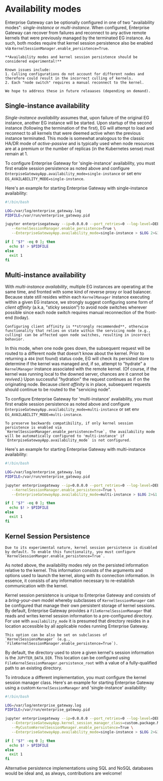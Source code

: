 # Availability modes

Enterprise Gateway can be optionally configured in one of two "availability modes": _single-instance_ or _multi-instance_. When configured, Enterprise Gateway can recover from failures and reconnect to any active remote kernels that were previously managed by the terminated EG instance. As such, both modes require that kernel session persistence also be enabled via `KernelSessionManager.enable_persistence=True`.

```{caution}
**Availability modes and kernel session persistence should be considered experimental!**

Known issues include:
1. Culling configurations do not account for different nodes and therefore could result in the incorrect culling of kernels.
2. Each "node switch" requires a manual reconnect to the kernel.

We hope to address these in future releaases (depending on demand).
```

## Single-instance availability

_Single-instance availability_ assumes that, upon failure of the original EG instance, another EG instance will be started. Upon startup of the second instance (following the termination of the first), EG will attempt to load and reconnect to all kernels that were deemed active when the previous instance terminated. This mode is somewhat analogous to the classic HA/DR mode of _active-passive_ and is typically used when node resources are at a premium or the number of replicas (in the Kubernetes sense) must remain at 1.

To configure Enterprise Gateway for 'single-instance' availability, you must first enable session persistence as noted above and configure `EnterpiseGatewayApp.availability_mode=single-instance` or set env `EG_AVAILABILITY_MODE=single-instance`.

Here's an example for starting Enterprise Gateway with single-instance availability:

```bash
#!/bin/bash

LOG=/var/log/enterprise_gateway.log
PIDFILE=/var/run/enterprise_gateway.pid

jupyter enterprisegateway --ip=0.0.0.0 --port_retries=0 --log-level=DEBUG \
   --KernelSessionManager.enable_persistence=True \
   --EnterpriseGatewayApp.availability_mode=single-instance > $LOG 2>&1 &

if [ "$?" -eq 0 ]; then
  echo $! > $PIDFILE
else
  exit 1
fi
```

## Multi-instance availability

With _multi-instance availability_, multiple EG instances are operating at the same time, and fronted with some kind of reverse proxy or load balancer. Because state still resides within each `KernelManager` instance executing within a given EG instance, we strongly suggest configuring some form of _client affinity_ (a.k.a, "sticky session") to avoid node switches wherever possible since each node switch requires manual reconnection of the front-end (today).

```{tip}
Configuring client affinity is **strongly recommended**, otherwise functionality that relies on state within the servicing node (e.g., culling) can be affected upon node switches, resulting in incorrect behavior.
```

In this mode, when one node goes down, the subsequent request will be routed to a different node that doesn't know about the kernel. Prior to returning a `404` (not found) status code, EG will check its persisted store to determine if the kernel was managed and, if so, attempt to "hydrate" a `KernelManager` instance associated with the remote kernel. (Of course, if the kernel was running local to the downed server, chances are it cannot be _revived_.) Upon successful "hydration" the request continues as if on the originating node. Because _client affinity_ is in place, subsequent requests should continue to be routed to the "servicing node".

To configure Enterprise Gateway for 'multi-instance' availability, you must first enable session persistence as noted above and configure `EnterpiseGatewayApp.availability_mode=multi-instance` or set env `EG_AVAILABILITY_MODE=multi-instance`.

```{attention}
To preserve backwards compatibility, if only kernel session persistence is enabled via `KernelSessionManager.enable_persistence=True`, the availability mode will be automatically configured to 'multi-instance' if `EnterpiseGatewayApp.availability_mode` is not configured.
```

Here's an example for starting Enterprise Gateway with multi-instance availability:

```bash
#!/bin/bash

LOG=/var/log/enterprise_gateway.log
PIDFILE=/var/run/enterprise_gateway.pid

jupyter enterprisegateway --ip=0.0.0.0 --port_retries=0 --log-level=DEBUG \
   --KernelSessionManager.enable_persistence=True \
   --EnterpriseGatewayApp.availability_mode=multi-instance > $LOG 2>&1 &

if [ "$?" -eq 0 ]; then
  echo $! > $PIDFILE
else
  exit 1
fi
```

## Kernel Session Persistence

```{attention}
Due to its experimental nature, kernel session persistence is disabled by default. To enable this functionality, you must configure `KernelSessionManger.enable_persistence=True`.
```

As noted above, the availability modes rely on the persisted information relative to the kernel. This information consists of the arguments and options used to launch the kernel, along with its connection information. In essence, it consists of any information necessary to re-establish communication with the kernel.

Kernel session persistence is unique to Enterprise Gateway and consists of a _bring-your-own_ model whereby subclasses of `KernelSessionManager` can be configured that manage their own persistent storage of kernel sessions. By default, Enterprise Gateway provides a `FileKernelSessionManager` that reads and writes kernel session information to a pre-configured directory. For use with `availability_mode` it is presumed that directory resides in a location accessible by all applicable nodes running Enterprise Gateway.

```{note}
This option can be also be set on subclasses of `KernelSessionsManager` (e.g., `FileKernelSessionManager.enable_persistence=True`).
```

By default, the directory used to store a given kernel's session information is the `JUPYTER_DATA_DIR`. This location can be configured using `FileKernelSessionManager.persistence_root` with a value of a fully-qualified path to an existing directory.

To introduce a different implementation, you must configure the kernel session manager class. Here's an example for starting Enterprise Gateway using a custom `KernelSessionManager` and 'single-instance' availability:

```bash
#!/bin/bash

LOG=/var/log/enterprise_gateway.log
PIDFILE=/var/run/enterprise_gateway.pid

jupyter enterprisegateway --ip=0.0.0.0 --port_retries=0 --log-level=DEBUG \
   --EnterpriseGatewayApp.kernel_session_manager_class=custom.package.MyCustomKernelSessionManager \
   --MyCustomKernelSessionManager.enable_persistence=True \
   --EnterpriseGatewayApp.availability_mode=single-instance > $LOG 2>&1 &

if [ "$?" -eq 0 ]; then
  echo $! > $PIDFILE
else
  exit 1
fi
```

Alternative persistence implementations using SQL and NoSQL databases would be ideal and, as always, contributions are welcome!
